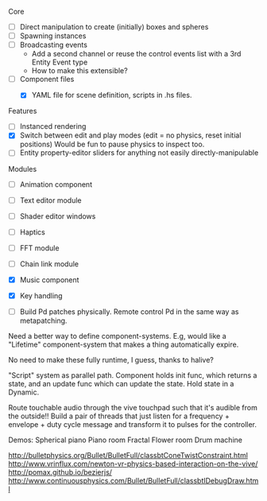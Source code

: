 

Core
- [ ] Direct manipulation to create (initially) boxes and spheres
- [ ] Spawning instances
- [ ] Broadcasting events
    - Add a second channel or reuse the control events list with a 3rd Entity Event type
    - How to make this extensible?
- [ ] Component files
    - [x] YAML file for scene definition, scripts in .hs files.


Features
- [ ] Instanced rendering
- [x] Switch between edit and play modes (edit = no physics, reset initial positions)
        Would be fun to pause physics to inspect too.
- [ ] Entity property-editor sliders for anything not easily directly-manipulable

Modules
- [ ] Animation component
- [ ] Text editor module
- [ ] Shader editor windows
- [ ] Haptics
- [ ] FFT module
- [ ] Chain link module

- [x] Music component
- [x] Key handling


- [ ] Build Pd patches physically. Remote control Pd in the same way as metapatching.

Need a better way to define component-systems.
E.g, would like a "Lifetime" component-system that makes a thing automatically expire.

No need to make these fully runtime, I guess, thanks to halive?


"Script" system as parallel path. Component holds init func, which returns a state, and an update func which can update the state. Hold state in a Dynamic.


Route touchable audio through the vive touchpad such that it's audible from the outside!!
Build a pair of threads that just listen for a frequency + envelope + duty cycle message and transform it to pulses for the controller.

Demos:
Spherical piano
Piano room
Fractal Flower room
Drum machine


http://bulletphysics.org/Bullet/BulletFull/classbtConeTwistConstraint.html
http://www.vrinflux.com/newton-vr-physics-based-interaction-on-the-vive/
http://pomax.github.io/bezierjs/
http://www.continuousphysics.com/Bullet/BulletFull/classbtIDebugDraw.html
